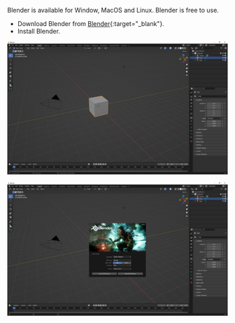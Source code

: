 Blender is available for Window, MacOS and Linux. Blender is free to use. 

+ Download Blender from [Blender](https://www.blender.org/download/){:target="_blank"}.
+ Install Blender.

![Blender showing a cube.](images/blender-windows.PNG)

![First install popu.](images/blender-first.PNG)


